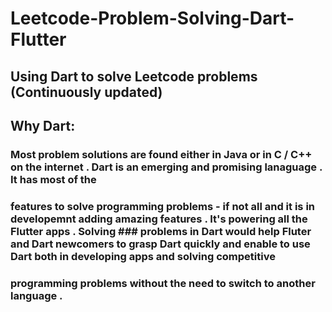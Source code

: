 # Leetcode-Problem-Solving-Dart-Flutter 
## Using Dart to solve Leetcode problems (Continuously updated)

## Why Dart:
### Most problem solutions are found either in Java or in C / C++ on the internet . Dart is an emerging and promising lanaguage . It has most of the
### features to solve programming problems - if not all and it is in developemnt adding amazing features . It's powering all the Flutter apps . Solving  ### problems in Dart would help Fluter and Dart newcomers to grasp Dart quickly and enable to use Dart both in developing apps and solving competitive
### programming problems without the need to switch to another language . 


